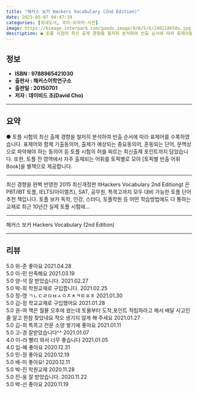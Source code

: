 ```yaml
---
title: "해커스 보카 Hackers Vocabulary (2nd Edition)"
date: 2021-05-07 04:47:19
categories: [국내도서, 국어-외국어-사전]
image: https://bimage.interpark.com/goods_image/8/6/5/8/240218658s.jpg
description: ● 토플 시험의 최신 출제 경향을 철저히 분석하여 빈출 순서에 따라 표제어를 수록하였습니다. 표제어와 함께 기출동의어, 출제가 예상되는 중요동의어, 혼동되는 단어, 문맥상으로 파악해야 하는 동의어 등 토플 시험의 허를 찌르는 최신출제 포인트까지 담았습니다. 또한, 토플 전 영역에서 자
---
```


## **정보**

- **ISBN : 9788965421030**
- **출판사 : 해커스어학연구소**
- **출판일 : 20150701**
- **저자 : 데이비드 조(David Cho)**

------



## **요약**

●  토플 시험의 최신 출제 경향을 철저히 분석하여 빈출 순서에 따라 표제어를 수록하였습니다. 표제어와 함께 기출동의어, 출제가 예상되는 중요동의어, 혼동되는 단어, 문맥상으로 파악해야 하는 동의어 등 토플 시험의 허를 찌르는 최신출제 포인트까지 담았습니다. 또한, 토플 전 영역에서 자주 출제되는 어휘를 토픽별로 모아 [토픽별 빈출 어휘 Book]을 별책으로 제공합니다.

------

최신 경향을 완벽 반영한 2015 최신개정판 ltHackers Vocabulary 2nd Editiongt 은  PBT/IBT 토플, IELTS(아이엘츠), SAT, 공무원, 특목고까지 모두 대비 가능한 토플 단어 추천 책입니다.   토플 보카 독학, 인강, 스터디, 토플학원 등 어떤 학습방법에도 다 통하는 교재로 최근 10년간 실제 토플 시험에... 

------


해커스 보카 Hackers Vocabulary (2nd Edition) 

------


## **리뷰** 

5.0 위-준 좋아요 2021.04.28 <br/>5.0 이-민 만족해요 2021.03.19 <br/>5.0 양-석 잘 받았습니다.  2021.02.27 <br/>5.0 박-희 학원교재로 구입합니다.  2021.02.25 <br/>5.0 정-영 ㄱㄴㄷㄹㅁㅂㅅㅇㅈㅊㅋㅌㅍㅎ 2021.01.30 <br/>5.0 김-정 학교교재로 구입했어요 2021.01.28 <br/>5.0 권-여 책은 월욜 오후에 왔는데 토욜부터 도착,포인트 적립하라고 해서 배달 사고인줄 알고 한참 찾았네요 착오 생기지 않게 해 주세요 2021.01.27 <br/>5.0 김-희 특목고 전문 소양 쌓기에 좋아요 2021.01.11 <br/>5.0 고-경 잘받았습니다^^ 2021.01.07 <br/>4.0 이-라 빨리 와서 너무 좋습니다  2021.01.05 <br/>4.0 임-혜 좋아요 2020.12.31 <br/>5.0 민-정 좋아요
 2020.12.19 <br/>5.0 배-미 좋아요! 2020.12.11 <br/>5.0 박-진 학원교재 2020.11.28 <br/>5.0 전-웅 잘 받았습니다. 2020.11.22 <br/>5.0 박-선 좋아요 2020.11.19 <br/>